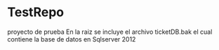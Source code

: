 # TestRepo
proyecto de prueba
En la raiz se incluye el archivo ticketDB.bak el cual contiene la base de datos en Sqlserver 2012
